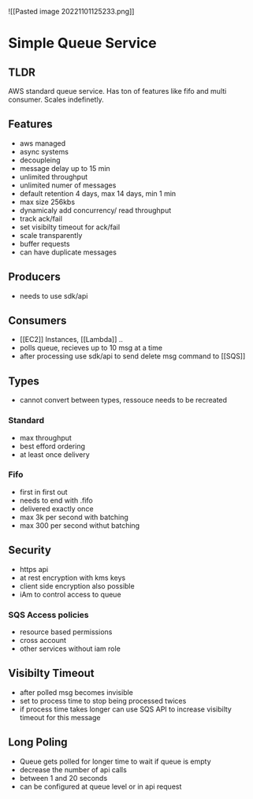 ![[Pasted image 20221101125233.png]]
# Simple Queue Service

## TLDR
AWS standard queue service. Has ton of features like fifo and multi consumer. Scales indefinetly.

## Features
- aws managed
- async systems
- decoupleing
- message delay up to 15 min
- unlimited throughput 
- unlimited numer of messages
- default retention 4 days, max 14 days, min 1 min
- max size 256kbs
- dynamicaly add concurrency/ read throughput
- track ack/fail 
- set visibilty timeout for ack/fail
- scale transparently
- buffer requests
- can have duplicate messages

## Producers
- needs to use sdk/api

## Consumers
- [[EC2]] Instances, [[Lambda]] ..
- polls queue, recieves up to 10 msg at a time
- after processing use sdk/api to send delete msg command to [[SQS]]

## Types
- cannot convert between types, ressouce needs to be recreated

### Standard
- max throughput
- best efford ordering
- at least once delivery

### Fifo
- first in first out
- needs to end with .fifo
- delivered exactly once
- max 3k per second with batching
- max 300 per second withut batching

## Security
- https api 
- at rest encryption with kms keys
- client side encryption also possible
- iAm to control access to queue

### SQS Access policies
- resource based permissions
- cross account
- other services without iam role

## Visibilty Timeout
- after polled msg becomes invisible
- set to process time to stop being processed twices
- if process time takes longer can use SQS API to increase visibilty timeout for this message

## Long Poling
- Queue gets polled for longer time to wait if queue is empty
- decrease the number of api calls
- between 1 and 20 seconds
- can be configured at queue level or in api request